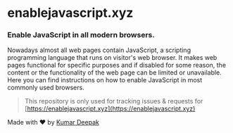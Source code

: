 # **enablejavascript.xyz**

### Enable JavaScript in all modern browsers.

Nowadays almost all web pages contain JavaScript, a scripting programming language that runs on visitor's web browser. It makes web pages functional for specific purposes and if disabled for some reason, the content or the functionality of the web page can be limited or unavailable. Here you can find instructions on how to enable JavaScript in most commonly used browsers.

> This repository is only used for tracking issues & requests for [https://enablejavascript.xyz](https://enablejavascript.xyz)

Made with :heart: by [Kumar Deepak](https://kumardeepak.xyz)
